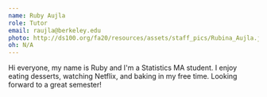 ```yaml
---
name: Ruby Aujla
role: Tutor
email: raujla@berkeley.edu
photo: http://ds100.org/fa20/resources/assets/staff_pics/Rubina_Aujla.jpg
oh: N/A
---
```


Hi everyone, my name is Ruby and I'm a Statistics MA student. I enjoy eating desserts, watching Netflix, and baking in my free time. Looking forward to a great semester!
